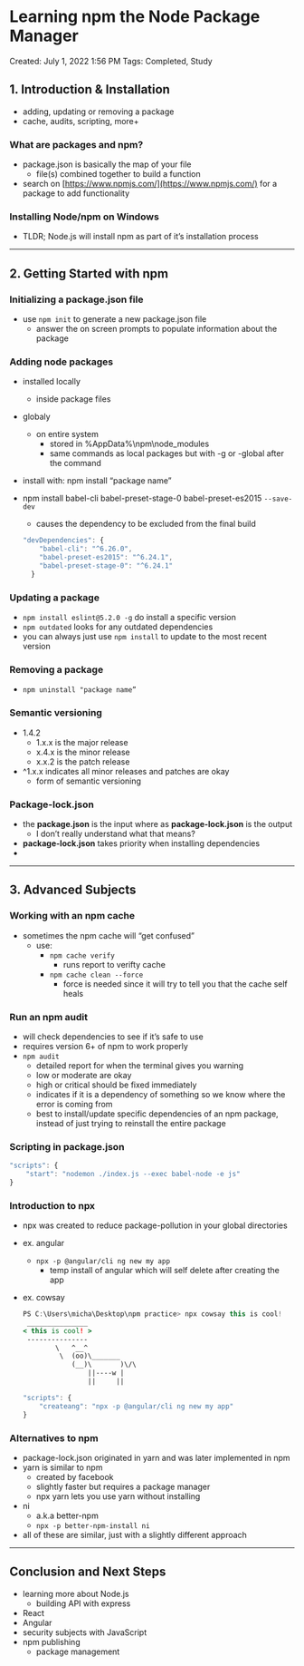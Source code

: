 # Learning npm the Node Package Manager

Created: July 1, 2022 1:56 PM
Tags: Completed, Study

## 1. Introduction & Installation

- adding, updating or removing a package
- cache, audits, scripting, more+

### What are packages and npm?

- package.json is basically the map of your file
    - file(s) combined together to build a function
- search on [https://www.npmjs.com/](https://www.npmjs.com/) for a package to add functionality

### Installing Node/npm on Windows

- TLDR; Node.js will install npm as part of it’s installation process

---

## 2. Getting Started with npm

### Initializing a package.json file

- use `npm init` to generate a new package.json file
    - answer the on screen prompts to populate information about the package

### Adding node packages

- installed locally
    - inside package files
- globaly
    - on entire system
        - stored in %AppData%\npm\node_modules
        - same commands as local packages but with -g or -global after the command
- install with: npm install “package name”
- npm install babel-cli babel-preset-stage-0 babel-preset-es2015 `--save-dev`
    - causes the dependency to be excluded from the final build
    
    ```jsx
    "devDependencies": {
        "babel-cli": "^6.26.0",
        "babel-preset-es2015": "^6.24.1",
        "babel-preset-stage-0": "^6.24.1"
      }
    ```
    

### Updating a package

- `npm install eslint@5.2.0 -g` do install a specific version
- `npm outdated` looks for any outdated dependencies
- you can always just use `npm install` to update to the most recent version

### Removing a package

- `npm uninstall "package name”`

### Semantic versioning

- 1.4.2
    - 1.x.x is the major release
    - x.4.x is the minor release
    - x.x.2 is the patch release
- ^1.x.x indicates all minor releases and patches are okay
    - form of semantic versioning

### Package-lock.json

- the **package.json** is the input where as **package-lock.json** is the output
    - I don’t really understand what that means?
- **package-lock.json** takes priority when installing dependencies
- 

---

## 3. Advanced Subjects

### Working with an npm cache

- sometimes the npm cache will “get confused”
    - use:
        - `npm cache verify`
            - runs report to verifty cache
        - `npm cache clean --force`
            - force is needed since it will try to tell you that the cache self heals

### Run an npm audit

- will check dependencies to see if it’s safe to use
- requires version 6+ of npm to work properly
- `npm audit`
    - detailed report for when the terminal gives you warning
    - low or moderate are okay
    - high or critical should be fixed immediately
    - indicates if it is a dependency of something so we know where the error is coming from
    - best to install/update specific dependencies of an npm package, instead of just trying to reinstall the entire package

### Scripting in package.json

```jsx
"scripts": {
	"start": "nodemon ./index.js --exec babel-node -e js"
}
```

### Introduction to npx

- npx was created to reduce package-pollution in your global directories
- ex. angular
    - `npx -p @angular/cli ng new my app`
        - temp install of angular which will self delete after creating the app
- ex. cowsay
    
    ```jsx
    PS C:\Users\micha\Desktop\npm practice> npx cowsay this is cool!
     _______________
    < this is cool! >
     ---------------
            \   ^__^
             \  (oo)\_______
                (__)\       )\/\
                    ||----w |
                    ||     ||
    ```
    
    ```jsx
    "scripts": {
    	"createang": "npx -p @angular/cli ng new my app"
    }
    ```
    

### Alternatives to npm

- package-lock.json originated in yarn and was later implemented in npm
- yarn is similar to npm
    - created by facebook
    - slightly faster but requires a package manager
    - npx yarn lets you use yarn without installing
- ni
    - a.k.a better-npm
    - `npx -p better-npm-install ni`
- all of these are similar, just with a slightly different approach

---

## Conclusion and Next Steps

- learning more about Node.js
    - building API with express
- React
- Angular
- security subjects with JavaScript
- npm publishing
    - package management